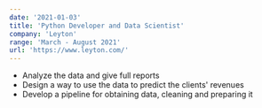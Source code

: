 ```yaml
---
date: '2021-01-03'
title: 'Python Developer and Data Scientist'
company: 'Leyton'
range: 'March - August 2021'
url: 'https://www.leyton.com/'
---
```


- Analyze the data and give full reports
- Design a way to use the data to predict the clients' revenues
- Develop a pipeline for obtaining data, cleaning and preparing it
